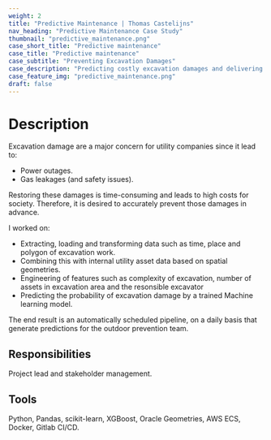```yaml
---
weight: 2
title: "Predictive Maintenance | Thomas Castelijns"
nav_heading: "Predictive Maintenance Case Study"
thumbnail: "predictive_maintenance.png"
case_short_title: "Predictive maintenance"
case_title: "Predictive maintenance"
case_subtitle: "Preventing Excavation Damages"
case_description: "Predicting costly excavation damages and delivering the results automatically to an operational prevention team."
case_feature_img: "predictive_maintenance.png"
draft: false
---
```


# Description

Excavation damage are a major concern for utility companies since it lead to:

- Power outages.
- Gas leakages (and safety issues).

Restoring these damages is time-consuming and leads to high costs for society. 
Therefore, it is desired to accurately prevent those damages in advance. 

I worked on:

- Extracting, loading and transforming data such as time, place and polygon of excavation work.
- Combining this with internal utility asset data based on spatial geometries.
- Engineering of features such as complexity of excavation, number of assets in excavation area and the resonsible excavator
- Predicting the probability of excavation damage by a trained Machine learning model.

The end result is an automatically scheduled pipeline, on a daily basis that generate predictions for the outdoor prevention team.

## Responsibilities
Project lead and stakeholder management.

## Tools
Python, Pandas, scikit-learn, XGBoost, Oracle Geometries, AWS ECS, Docker, Gitlab CI/CD.